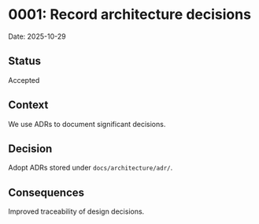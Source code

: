 # 0001: Record architecture decisions
Date: 2025-10-29

## Status
Accepted

## Context
We use ADRs to document significant decisions.

## Decision
Adopt ADRs stored under `docs/architecture/adr/`.

## Consequences
Improved traceability of design decisions.
